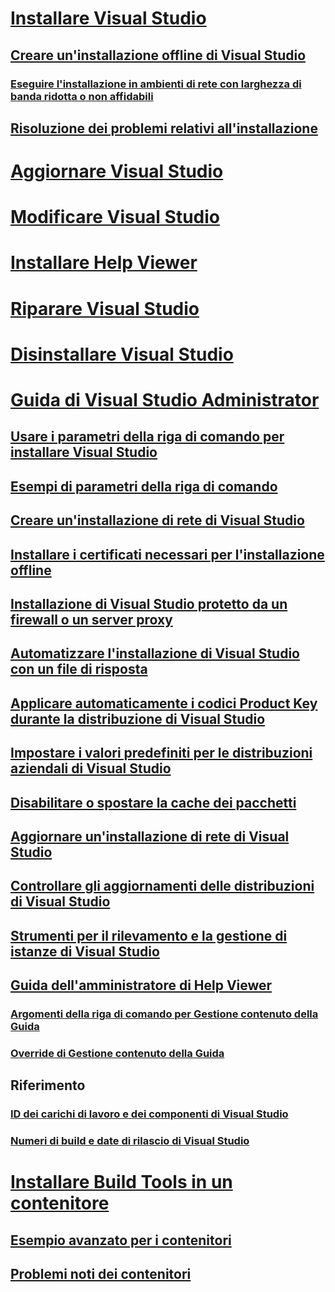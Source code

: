 # [Installare Visual Studio](install-visual-studio.md)
## [Creare un'installazione offline di Visual Studio](create-an-offline-installation-of-visual-studio.md)
### [Eseguire l'installazione in ambienti di rete con larghezza di banda ridotta o non affidabili](install-vs-inconsistent-quality-network.md)
## [Risoluzione dei problemi relativi all'installazione](troubleshooting-installation-issues.md)
# [Aggiornare Visual Studio](update-visual-studio.md)
# [Modificare Visual Studio](modify-visual-studio.md)
# [Installare Help Viewer](../ide/microsoft-help-viewer-installation.md)
# [Riparare Visual Studio](repair-visual-studio.md)
# [Disinstallare Visual Studio](uninstall-visual-studio.md)
# [Guida di Visual Studio Administrator](visual-studio-administrator-guide.md)
## [Usare i parametri della riga di comando per installare Visual Studio](use-command-line-parameters-to-install-visual-studio.md)
## [Esempi di parametri della riga di comando](command-line-parameter-examples.md)
## [Creare un'installazione di rete di Visual Studio](create-a-network-installation-of-visual-studio.md)
## [Installare i certificati necessari per l'installazione offline](install-certificates-for-visual-studio-offline.md)
## [Installazione di Visual Studio protetto da un firewall o un server proxy](install-visual-studio-behind-a-firewall-or-proxy-server.md)
## [Automatizzare l'installazione di Visual Studio con un file di risposta](automated-installation-with-response-file.md)
## [Applicare automaticamente i codici Product Key durante la distribuzione di Visual Studio](automatically-apply-product-keys-when-deploying-visual-studio.md)
## [Impostare i valori predefiniti per le distribuzioni aziendali di Visual Studio](set-defaults-for-enterprise-deployments.md)
## [Disabilitare o spostare la cache dei pacchetti](disable-or-move-the-package-cache.md)
## [Aggiornare un'installazione di rete di Visual Studio](update-a-network-installation-of-visual-studio.md)
## [Controllare gli aggiornamenti delle distribuzioni di Visual Studio](controlling-updates-to-visual-studio-deployments.md)
## [Strumenti per il rilevamento e la gestione di istanze di Visual Studio](tools-for-managing-visual-studio-instances.md)
## [Guida dell'amministratore di Help Viewer](../ide/help-viewer-administrator-guide.md)
### [Argomenti della riga di comando per Gestione contenuto della Guida](../ide/command-line-arguments-for-the-help-content-manager.md)
### [Override di Gestione contenuto della Guida](../ide/help-content-manager-overrides.md)
## Riferimento
### [ID dei carichi di lavoro e dei componenti di Visual Studio](workload-and-component-ids.md)
### [Numeri di build e date di rilascio di Visual Studio](visual-studio-build-numbers-and-release-dates.md)
# [Installare Build Tools in un contenitore](build-tools-container.md)
## [Esempio avanzato per i contenitori](advanced-build-tools-container.md)
## [Problemi noti dei contenitori](build-tools-container-issues.md)
